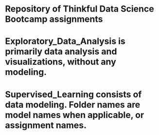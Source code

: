 # Repository of Thinkful Data Science Bootcamp assignments
# Exploratory_Data_Analysis is primarily data analysis and visualizations, without any modeling.
# Supervised_Learning consists of data modeling. Folder names are model names when applicable, or assignment names.
